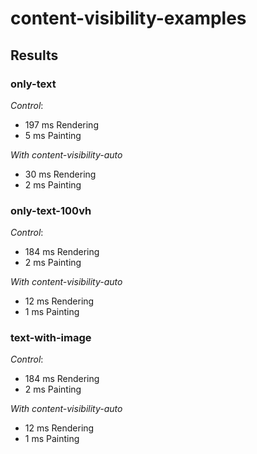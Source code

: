 # content-visibility-examples

## Results

### only-text

*Control*: 
- 197 ms  Rendering
- 5 ms  Painting

*With content-visibility-auto*
- 30 ms  Rendering
- 2 ms  Painting

### only-text-100vh

*Control*: 
- 184 ms  Rendering
- 2 ms  Painting

*With content-visibility-auto*
- 12 ms  Rendering
- 1 ms  Painting

### text-with-image

*Control*: 
- 184 ms  Rendering
- 2 ms  Painting

*With content-visibility-auto*
- 12 ms  Rendering
- 1 ms  Painting
